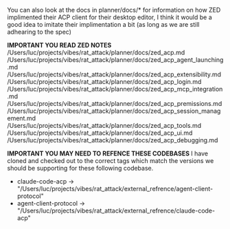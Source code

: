 You can also look at the docs in planner/docs/* for information on how ZED implimented their ACP client for their desktop editor, I think it would be a good idea to imitate their implimentation a bit (as long as we are still adhearing to the spec)

**IMPORTANT YOU READ ZED NOTES**
/Users/luc/projects/vibes/rat_attack/planner/docs/zed_acp.md
/Users/luc/projects/vibes/rat_attack/planner/docs/zed_acp_agent_launching.md
/Users/luc/projects/vibes/rat_attack/planner/docs/zed_acp_extensibility.md
/Users/luc/projects/vibes/rat_attack/planner/docs/zed_acp_login.md
/Users/luc/projects/vibes/rat_attack/planner/docs/zed_acp_mcp_integration.md
/Users/luc/projects/vibes/rat_attack/planner/docs/zed_acp_premissions.md
/Users/luc/projects/vibes/rat_attack/planner/docs/zed_acp_session_management.md
/Users/luc/projects/vibes/rat_attack/planner/docs/zed_acp_tools.md
/Users/luc/projects/vibes/rat_attack/planner/docs/zed_acp_ui.md
/Users/luc/projects/vibes/rat_attack/planner/docs/zed_acp_debugging.md


**IMPORTANT YOU MAY NEED TO REFENCE THESE CODEBASES**
I have cloned and checked out to the correct tags which match the versions we should be supporting for these following codebase.
- claude-code-acp -> "/Users/luc/projects/vibes/rat_attack/external_refrence/agent-client-protocol"
- agent-client-protocol -> "/Users/luc/projects/vibes/rat_attack/external_refrence/claude-code-acp"
